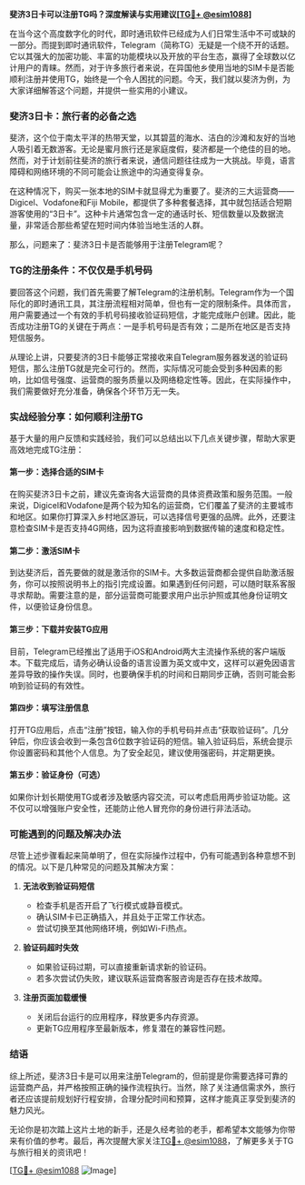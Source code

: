 **斐济3日卡可以注册TG吗？深度解读与实用建议[[TG💪+ @esim1088](https://t.me/s/esim1088)]**

在当今这个高度数字化的时代，即时通讯软件已经成为人们日常生活中不可或缺的一部分。而提到即时通讯软件，Telegram（简称TG）无疑是一个绕不开的话题。它以其强大的加密功能、丰富的功能模块以及开放的平台生态，赢得了全球数以亿计用户的青睐。然而，对于许多旅行者来说，在异国他乡使用当地的SIM卡是否能顺利注册并使用TG，始终是一个令人困扰的问题。今天，我们就以斐济为例，为大家详细解答这个问题，并提供一些实用的小建议。

### 斐济3日卡：旅行者的必备之选

斐济，这个位于南太平洋的热带天堂，以其碧蓝的海水、洁白的沙滩和友好的当地人吸引着无数游客。无论是蜜月旅行还是家庭度假，斐济都是一个绝佳的目的地。然而，对于计划前往斐济的旅行者来说，通信问题往往成为一大挑战。毕竟，语言障碍和网络环境的不同可能会让旅途中的沟通变得复杂。

在这种情况下，购买一张本地的SIM卡就显得尤为重要了。斐济的三大运营商——Digicel、Vodafone和Fiji Mobile，都提供了多种套餐选择，其中就包括适合短期游客使用的“3日卡”。这种卡片通常包含一定的通话时长、短信数量以及数据流量，非常适合那些希望在短时间内体验当地生活的人群。

那么，问题来了：斐济3日卡是否能够用于注册Telegram呢？

### TG的注册条件：不仅仅是手机号码

要回答这个问题，我们首先需要了解Telegram的注册机制。Telegram作为一个国际化的即时通讯工具，其注册流程相对简单，但也有一定的限制条件。具体而言，用户需要通过一个有效的手机号码接收验证码短信，才能完成账户创建。因此，能否成功注册TG的关键在于两点：一是手机号码是否有效；二是所在地区是否支持短信服务。

从理论上讲，只要斐济的3日卡能够正常接收来自Telegram服务器发送的验证码短信，那么注册TG就是完全可行的。然而，实际情况可能会受到多种因素的影响，比如信号强度、运营商的服务质量以及网络稳定性等。因此，在实际操作中，我们需要做好充分准备，确保各个环节万无一失。

### 实战经验分享：如何顺利注册TG

基于大量的用户反馈和实践经验，我们可以总结出以下几点关键步骤，帮助大家更高效地完成TG注册：

#### 第一步：选择合适的SIM卡
在购买斐济3日卡之前，建议先查询各大运营商的具体资费政策和服务范围。一般来说，Digicel和Vodafone是两个较为知名的运营商，它们覆盖了斐济的主要城市和地区。如果你打算深入乡村地区游玩，可以选择信号更强的品牌。此外，还要注意检查SIM卡是否支持4G网络，因为这将直接影响到数据传输的速度和稳定性。

#### 第二步：激活SIM卡
到达斐济后，首先要做的就是激活你的SIM卡。大多数运营商都会提供自助激活服务，你可以按照说明书上的指引完成设置。如果遇到任何问题，可以随时联系客服寻求帮助。需要注意的是，部分运营商可能要求用户出示护照或其他身份证明文件，以便验证身份信息。

#### 第三步：下载并安装TG应用
目前，Telegram已经推出了适用于iOS和Android两大主流操作系统的客户端版本。下载完成后，请务必确认设备的语言设置为英文或中文，这样可以避免因语言差异导致的操作失误。同时，也要确保手机的时间和日期同步正确，否则可能会影响到验证码的有效性。

#### 第四步：填写注册信息
打开TG应用后，点击“注册”按钮，输入你的手机号码并点击“获取验证码”。几分钟后，你应该会收到一条包含6位数字验证码的短信。输入验证码后，系统会提示你设置密码和其他个人信息。为了安全起见，建议使用强密码，并定期更换。

#### 第五步：验证身份（可选）
如果你计划长期使用TG或者涉及敏感内容交流，可以考虑启用两步验证功能。这不仅可以增强账户安全性，还能防止他人冒充你的身份进行非法活动。

### 可能遇到的问题及解决办法

尽管上述步骤看起来简单明了，但在实际操作过程中，仍有可能遇到各种意想不到的情况。以下是几种常见的问题及其解决方案：

1. **无法收到验证码短信**
   - 检查手机是否开启了飞行模式或静音模式。
   - 确认SIM卡已正确插入，并且处于正常工作状态。
   - 尝试切换至其他网络环境，例如Wi-Fi热点。

2. **验证码超时失效**
   - 如果验证码过期，可以直接重新请求新的验证码。
   - 若多次尝试仍失败，建议联系运营商客服咨询是否存在技术故障。

3. **注册页面加载缓慢**
   - 关闭后台运行的应用程序，释放更多内存资源。
   - 更新TG应用程序至最新版本，修复潜在的兼容性问题。

### 结语

综上所述，斐济3日卡是可以用来注册Telegram的，但前提是你需要选择可靠的运营商产品，并严格按照正确的操作流程执行。当然，除了关注通信需求外，旅行者还应该提前规划好行程安排，合理分配时间和预算，这样才能真正享受到斐济的魅力风光。

无论你是初次踏上这片土地的新手，还是久经考验的老手，都希望本文能够为你带来有价值的参考。最后，再次提醒大家关注[TG💪+ @esim1088](https://t.me/s/esim1088)，了解更多关于TG与旅行相关的资讯吧！

[[TG💪+ @esim1088](https://t.me/s/esim1088) ![Image](https://i.postimg.cc/4NQfJmqS/Snipaste-2025-05-13-00-14-12.png)]